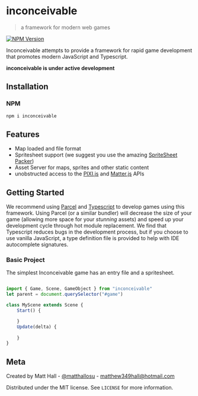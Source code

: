 # inconceivable
> a framework for modern web games

[![NPM Version][npm-image]][npm-url]

<!-- Markdown link & img dfn's -->
[npm-image]: https://img.shields.io/npm/v/inconceivable?style=flat
[npm-url]: https://www.npmjs.com/package/inconceivable
[npm-downloads]: https://img.shields.io/npm/dm/datadog-metrics.svg?style=flat

Inconceivable attempts to provide a framework for rapid game development that
promotes modern JavaScript and Typescript.

**inconceivable is under active development**

<!-- ![](header.png) -->

## Installation

### NPM

```sh
npm i inconceivable
```

<!-- todo: allow download of bundle but recommend against it -->


## Features
- Map loaded and file format
- Spritesheet support (we suggest you use the amazing [SpriteSheet Packer](https://github.com/amakaseev/sprite-sheet-packer))
- Asset Server for maps, sprites and other static content
- unobstructed access to the [PIXI.js](https://github.com/pixijs/pixi.js?utm_source=html5weekly) and [Matter.js](https://github.com/liabru/matter-js) APIs

## Getting Started

We recommend using [Parcel](https://parceljs.org/) and
[Typescript](https://www.typescriptlang.org/) to develop games using this
framework. Using Parcel (or a similar bundler) will decrease the size of your
game (allowing more space for your *stunning* assets) and speed up your
development cycle through hot module replacement. We find that Typescript
reduces bugs in the development process, but if you choose to use vanilla
JavaScript, a type definition file is provided to help with IDE autocomplete signatures.

### Basic Project
<!-- todo: link to spritesheet -->
The simplest Inconceivable game has an entry file and a spritesheet.
```javascript

import { Game, Scene, GameObject } from "inconceivable"
let parent = document.querySelector("#game")

class MyScene extends Scene {
    Start() {

    }
    Update(delta) {
        
    }
}


```


## Meta

Created by Matt Hall - [@matthallosu](https://twitter.com/matthallosu) - matthew349hall@hotmail.com

Distributed under the MIT license. See ``LICENSE`` for more information.


